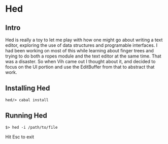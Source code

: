 # Hed #

## Intro ##

Hed is really a toy to let me play with how one might go about writing a text editor, exploring the use of data structures and programable interfaces. I had been working on most of this while learning about finger trees and trying to do both a ropes module and the text editor at the same time. That was a disaster. So when Vih came out I thought about it, and decided to focus on the UI portion and use the EditBuffer from that to abstract that work.

## Installing Hed ##

    hed/> cabal install

## Running Hed ##

    $> hed -i /path/to/file

Hit Esc to exit

